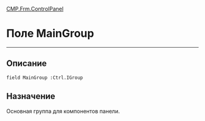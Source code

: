 ﻿---
Link: CMP.Frm.ControlPanel.@MainGroup
---

<!---  Навигация
[Имя проекта](#) :
-->
[CMP.Frm.ControlPanel](Default)

# Поле MainGroup
---

## Описание

    field MainGroup :Ctrl.IGroup

<!--
## Аргументы{#Args}

### Аргумент1

Описание аргумента 1
-->

## Назначение

Основная группа для компонентов панели.

<!--
## Пример

    MainGroup...
-->

